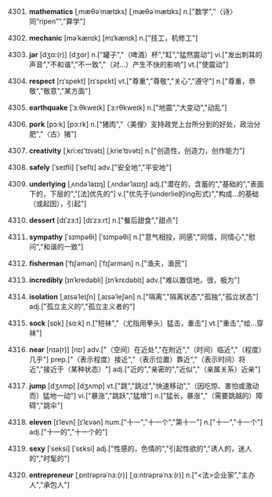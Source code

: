 4301. **mathematics**
[ˌmæθəˈmætɪks]  [ˌmæθəˈmætɪks]
n.["数学","〈诗〉同“ripen”","算学"]  

4302. **mechanic**
[məˈkænɪk]  [mɪˈkænɪk]
n.["技工，机修工"]  

4303. **jar**
[dʒɑ:(r)]  [dʒɑr]
n.["罐子","（啤酒）杯","缸","猛然震动"]  vi.["发出刺耳的声音","不和谐","不一致","（对…）产生不快的影响"]  vt.["使震动"]  

4304. **respect**
[rɪˈspekt]  [rɪˈspɛkt]
vt.["尊重","尊敬","关心","遵守"]  n.["尊重，恭敬","敬意","某方面"]  

4305. **earthquake**
[ˈɜ:θkweɪk]  [ˈɜ:rθkweɪk]
n.["地震","大变动","动乱"]  

4306. **pork**
[pɔ:k]  [pɔ:rk]
n.["猪肉","〈美俚〉支持政党上台所分到的好处，政治分肥","〈古〉猪"]  

4307. **creativity**
[ˌkri:eɪ'tɪvətɪ]  [ˌkrieˈtɪvətɪ]
n.["创造性，创造力，创作能力"]  

4308. **safely**
[ˈseɪfli]  [ˈseflɪ]
adv.["安全地","平安地"]  

4309. **underlying**
[ˌʌndəˈlaɪɪŋ]  [ˌʌndərˈlaɪɪŋ]
adj.["潜在的，含蓄的","基础的","表面下的，下层的","[法]优先的"]  v.["优先于(underlie的ing形式)","构成…的基础（或起因），引起"]  

4310. **dessert**
[dɪˈzɜ:t]  [dɪˈzɜ:rt]
n.["餐后甜食","甜点"]  

4311. **sympathy**
[ˈsɪmpəθi]  [ˈsɪmpəθi]
n.["意气相投，同感","同情，同情心","慰问","和谐的一致"]  

4312. **fisherman**
[ˈfɪʃəmən]  [ˈfɪʃərmən]
n.["渔夫，渔民"]  

4313. **incredibly**
[ɪnˈkredəbli]  [ɪnˈkrɛdəblɪ]
adv.["难以置信地，很，极为"]  

4314. **isolation**
[ˌaɪsəˈleɪʃn]  [ˌaɪsəˈleʃən]
n.["隔离","隔离状态","孤独","孤立状态"]  adj.["孤立主义的","孤立主义者的"]  

4315. **sock**
[sɒk]  [sɑ:k]
n.["短袜","（尤指用拳头）猛击，重击"]  vt.["重击","给…穿袜"]  

4316. **near**
[nɪə(r)]  [nɪr]
adv.["（空间）在近处","在附近","（时间）临近","（程度）几乎"]  prep.["（表示程度）接近","（表示位置）靠近","（表示时间）将近","接近于（某种状态）"]  adj.["近的","亲密的","近似","（亲属关系）近亲"]  

4317. **jump**
[dʒʌmp]  [dʒʌmp]
vt.["跳","跳过","快速移动","（因吃惊、害怕或激动而）猛地一动"]  vi.["暴涨","跳跃","猛增"]  n.["猛长，暴涨","（需要跳越的）障碍","跳伞"]  

4318. **eleven**
[ɪˈlevn]  [ɪˈlɛvən]
num.["十一","十一个","第十一"]  n.["十一","十一个"]  adj.["十一的","十一个的"]  

4319. **sexy**
[ˈseksi]  [ˈsɛksi]
adj.["性感的，色情的","引起性欲的","诱人的，迷人的","时髦的"]  

4320. **entrepreneur**
[ˌɒntrəprəˈnɜ:(r)]  [ˌɑ:ntrəprəˈnɜ:(r)]
n.["<法>企业家","主办人","承包人"]  

